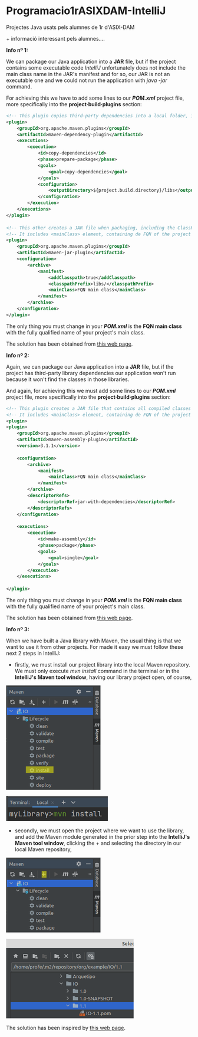 # Programacio1rASIXDAM-IntelliJ
Projectes Java usats pels alumnes de 1r d'ASIX-DAM

\+ informació interessant pels alumnes....


**Info nº 1:**

We can package our Java application into a **JAR** file, but if the project contains some executable code *IntelliJ* unfortunately does not include the main class name in the JAR's manifest and for so, our JAR is not an executable one and we could not run the application with *java -jar* command.

For achieving this we have to add some lines to our ***POM.xml*** project file, more specifically into the **project·build·plugins** section: 

```xml
<!-- This plugin copies third-party dependencies into a local folder, in this case 'libs' -->
<plugin>
	<groupId>org.apache.maven.plugins</groupId>
	<artifactId>maven-dependency-plugin</artifactId>
	<executions>
		<execution>
			<id>copy-dependencies</id>
			<phase>prepare-package</phase>
			<goals>
				<goal>copy-dependencies</goal>
			</goals>
			<configuration>
				<outputDirectory>${project.build.directory}/libs</outputDirectory>
			</configuration>
		</execution>
	</executions>
</plugin>

<!-- This other creates a JAR file when packaging, including the ClassPath for finding the third-party libraries copied to the local folder used in the above plugin, in this case 'libs' -->
<!-- It includes <mainClass> element, containing de FQN of the project's main class -->
<plugin>
	<groupId>org.apache.maven.plugins</groupId>
	<artifactId>maven-jar-plugin</artifactId>
	<configuration>
		<archive>
			<manifest>
				<addClasspath>true</addClasspath>
				<classpathPrefix>libs/</classpathPrefix>
				<mainClass>FQN main class</mainClass>
			</manifest>
		</archive>
	</configuration>
</plugin>
```
The only thing you must change in your ***POM.xml*** is the **FQN main class** with the fully qualified name of your project's main class.

The solution has been obtained from [this web page](https://www.baeldung.com/executable-jar-with-maven).



**Info nº 2:**

Again, we can package our Java application into a **JAR** file, but if the project has third-party library dependencies our application won't run because it won't find the classes in those libraries.

And again, for achieving this we must add some lines to our ***POM.xml*** project file, more specifically into the **project·build·plugins** section: 

```xml
<!-- This plugin creates a JAR file that contains all compiled classes needed for running the application, including third-party library ones -->
<!-- It includes <mainClass> element, containing de FQN of the project's main class, in case of an application JAR -->
<plugin>
<plugin>
    <groupId>org.apache.maven.plugins</groupId>
    <artifactId>maven-assembly-plugin</artifactId>
    <version>3.1.1</version>

    <configuration>
        <archive>
            <manifest>
                <mainClass>FQN main class</mainClass>
            </manifest>
        </archive>
        <descriptorRefs>
            <descriptorRef>jar-with-dependencies</descriptorRef>
        </descriptorRefs>
    </configuration>

    <executions>
        <execution>
            <id>make-assembly</id>
            <phase>package</phase>
            <goals>
                <goal>single</goal>
            </goals>
        </execution>
    </executions>

</plugin>
```
The only thing you must change in your ***POM.xml*** is the **FQN main class** with the fully qualified name of your project's main class.

The solution has been obtained from [this web page](http://tutorials.jenkov.com/maven/maven-build-fat-jar.html).


**Info nº 3:**

When we have built a Java library with Maven, the usual thing is that we want to use it from other projects. For made it easy we must follow these next 2 steps in IntelliJ:  


- firstly, we must install our project library into the local Maven repository. We must only execute *mvn install* command in the terminal or in the **IntelliJ's Maven tool window**, having our library project open, of course,  

![](imgs/20211029-185219.png)  
  
  ![](imgs/20211029-185433.png)                            

- secondly, we must open the project where we want to use the library, and add the Maven module generated in the prior step into the **IntelliJ's Maven tool window**, clicking the \+ and selecting the directory in our local Maven repository,  

![](imgs/20211029-190133.png)  

![](imgs/20211029-185959.png)  

The solution has been inspired by [this web page](https://www.jetbrains.com/help/idea/2020.2/delegate-build-and-run-actions-to-maven.html#link_unlink_maven_project).



